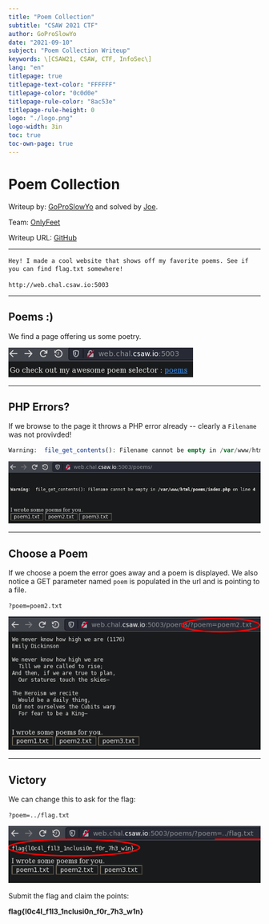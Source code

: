 ```yaml
---
title: "Poem Collection"
subtitle: "CSAW 2021 CTF"
author: GoProSlowYo
date: "2021-09-10"
subject: "Poem Collection Writeup"
keywords: \[CSAW21, CSAW, CTF, InfoSec\]
lang: "en"
titlepage: true
titlepage-text-color: "FFFFFF"
titlepage-color: "0c0d0e"
titlepage-rule-color: "8ac53e"
titlepage-rule-height: 0
logo: "./logo.png"
logo-width: 3in
toc: true
toc-own-page: true
---
```


# Poem Collection

Writeup by: [GoProSlowYo](https://github.com/GoProSlowYo) and solved by [Joe](https://github.com/ghost).

Team: [OnlyFeet](https://ctftime.org/team/144644)

Writeup URL: [GitHub](https://infosecstreams.github.io/csaw21/poem-collection/)

----

```text
Hey! I made a cool website that shows off my favorite poems. See if you can find flag.txt somewhere!

http://web.chal.csaw.io:5003
```

----

## Poems :)

We find a page offering us some poetry.

![A Page of Poems](./poems.png)

----

## PHP Errors?

If we browse to the page it throws a PHP error already -- clearly a `Filename` was not provivded!

```php
Warning:  file_get_contents(): Filename cannot be empty in /var/www/html/poems/index.php on line 4
```

![What Filename?](./php-error.png)

----

## Choose a Poem

If we choose a poem the error goes away and a poem is displayed. We also notice a GET parameter named `poem` is populated in the url and is pointing to a file.

`?poem=poem2.txt`

![Get Parameter](./get-parameter.png)

----

## Victory

We can change this to ask for the flag:

`?poem=../flag.txt`

![LFI for Victory](./lfi.png)

Submit the flag and claim the points:

**flag{l0c4l_f1l3_1nclusi0n_f0r_7h3_w1n}**
